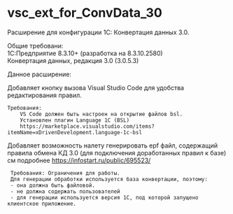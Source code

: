 # vsc_ext_for_ConvData_30

Расширение для конфигурации 1С: Конвертация данных 3.0.

Общие требовани:  
    1С:Предприятие 8.3.10+ (разработка на 8.3.10.2580)  
    Конвертация данных, редакция 3.0 (3.0.5.3)

Данное расширение:  

Добавляет кнопку вызова Visual Studio Code для удобства редактирования правил.

    Требования:
        VS Code должен быть настроен на открытие файлов bsl.  
        Установлен плагин Language 1C (BSL)  
        https://marketplace.visualstudio.com/items?itemName=xDrivenDevelopment.language-1c-bsl

Добавляет возможность налету генерировать epf файл, содержащий правила обмена КД 3.0 (для подключения доработанных правил к базе)
    см подробнее https://infostart.ru/public/695523/

	 Требования: Ограничения для работы.
	 Для генерации обработки используется база конвертации, поэтому:
	 - она должна быть файловой.
	 - не должна содержать пользователей
	 - для генерации используется версия 1С, под которой запущено клиентское приложение.




